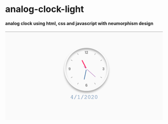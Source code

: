 # analog-clock-light
#### analog clock using html, css and javascript with neumorphism design
![Preview](/clock.png)
